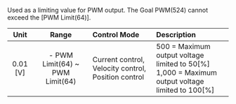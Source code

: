Used as a limiting value for PWM output. The Goal PWM(524) cannot exceed the [PWM Limit(64)].

| Unit      | Range                               |  Control Mode                                      |               Description                  |
|:---------:|:-----------------------------------:| :---------------------------------------------------|:-------------------------------------------|
| 0.01 [V]  | - PWM Limit(64) ~ PWM Limit(64)     | Current control, Velocity control, Position control |  500 = Maximum output voltage limited to 50[%]<br />1,000 = Maximum output voltage limited to 100[%] |
